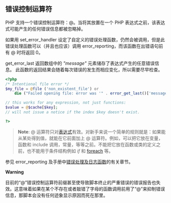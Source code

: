 错误控制运算符
--------------

PHP 支持一个错误控制运算符：@。当将其放置在一个 PHP
表达式之前，该表达式可能产生的任何错误信息都被忽略掉。

如果用 <span class="function">set\_error\_handler</span>
设定了自定义的错误处理函数，仍然会被调用，但是此错误处理函数可以（并且也应该）调用
<span class="function">error\_reporting</span>，而该函数在出错语句前有 @
时将返回 0。

<span class="function">get\_error\_last</span> 返回数组中的 *"message"*
元素储存了表达式产生的任意错误信息。
此函数的返回结果会随着每次错误的发生而相应变化，所以需要尽早检查。

``` php
<?php
/* Intentional file error */
$my_file = @file ('non_existent_file') or
    die ("Failed opening file: error was '" . error_get_last()['message'] . "'");

// this works for any expression, not just functions:
$value = @$cache[$key];
// will not issue a notice if the index $key doesn't exist.

?>
```

> **Note**: <span class="simpara"> @
> 运算符只对<a href="/language/expressions.html" class="link">表达式</a>有效。对新手来说一个简单的规则就是：如果能从某处得到值，就能在它前面加上
> @ 运算符。例如，可以把它放在变量，函数和 <span
> class="function">include</span>
> 调用，常量，等等之前。不能把它放在函数或类的定义之前，也不能用于条件结构例如
> *if* 和
> <a href="/control-structures/foreach.html" class="link">foreach</a>
> 等。 </span>

参见 <span class="function">error\_reporting</span>
及手册中<a href="/ref/errorfunc.html" class="link">错误处理及日志函数</a>的有关章节。

**Warning**

目前的“@”错误控制运算符前缀甚至使导致脚本终止的严重错误的错误报告也失效。这意味着如果在某个不存在或者敲错了字母的函数调用前用了“@”来抑制错误信息，那脚本会没有任何迹象显示原因而死在那里。
